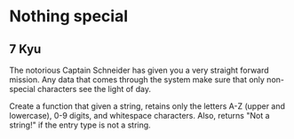 # Nothing special
## 7 Kyu

The notorious Captain Schneider has given you a very straight forward mission. Any data that comes through the system make sure that only non-special characters see the light of day.

Create a function that given a string, retains only the letters A-Z (upper and lowercase), 0-9 digits, and whitespace characters. Also, returns "Not a string!" if the entry type is not a string.
